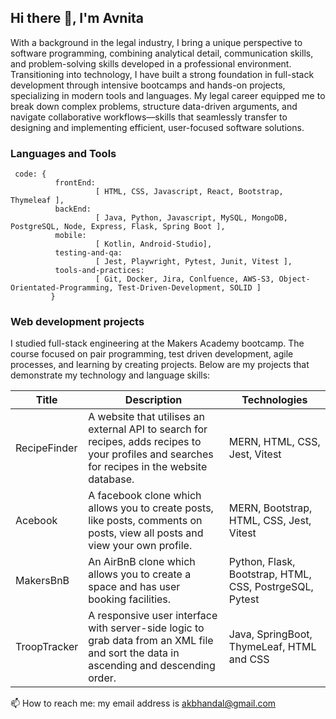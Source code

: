 ## Hi there 👋, I'm Avnita

With a background in the legal industry, I bring a unique perspective to software programming, combining analytical detail, communication skills, and problem-solving skills developed in a professional environment. Transitioning into technology, I have built a strong foundation in full-stack development through intensive bootcamps and hands-on projects, specializing in modern tools and languages. My legal career equipped me to break down complex problems, structure data-driven arguments, and navigate collaborative workflows—skills that seamlessly transfer to designing and implementing efficient, user-focused software solutions.

<!--### What I am currently working on:
What I am currently working on:
-	Health Tracker Project
-	Keeping my skills sharp – reading … and studying ….

-->

### Languages and Tools
```
 code: {
          frontEnd:
                   [ HTML, CSS, Javascript, React, Bootstrap, Thymeleaf ],
          backEnd:
                   [ Java, Python, Javascript, MySQL, MongoDB, PostgreSQL, Node, Express, Flask, Spring Boot ],
          mobile:
                   [ Kotlin, Android-Studio],
          testing-and-qa:
                   [ Jest, Playwright, Pytest, Junit, Vitest ],
          tools-and-practices:
                   [ Git, Docker, Jira, Conlfuence, AWS-S3, Object-Orientated-Programming, Test-Driven-Development, SOLID ]
         }
```

### Web development projects
I studied full-stack engineering at the Makers Academy bootcamp. The course focused on pair programming, test driven development, agile processes, and learning by creating projects. Below are my projects that demonstrate my technology and language skills:
  
| Title	       | Description	                                                                                                                                      | Technologies                                            |
| ------------ | --------------------------------------------------------------------------------------------------------------------------------------------------|-------------------------------------------------------- |
| RecipeFinder	| A website that utilises an external API to search for recipes, adds recipes to your profiles and searches for recipes in the website database.    | MERN, HTML, CSS, Jest, Vitest                |
|	Acebook	     | A facebook clone which allows you to create posts, like posts, comments on posts, view all posts and view your own profile.	                      | MERN, Bootstrap, HTML, CSS, Jest, Vitest                |
| MakersBnB	   | An AirBnB clone which allows you to create a space and has user booking facilities.	                                                              | Python, Flask, Bootstrap, HTML, CSS, PostrgeSQL, Pytest |
| TroopTracker |	A responsive user interface with server-side logic to grab data from an XML file and sort the data in ascending and descending order.	            | Java, SpringBoot, ThymeLeaf, HTML and CSS               |

📫 How to reach me: my email address is akbhandal@gmail.com
<!--
**NeetKB/NeetKB** is a ✨ _special_ ✨ repository because its `README.md` (this file) appears on your GitHub profile.

Here are some ideas to get you started:

- 🔭 I’m currently working on ...

- 👯 I’m looking to collaborate on ...
- 🤔 I’m looking for help with ...
- 💬 Ask me about ...
- 📫 How to reach me: ...
- 😄 Pronouns: ...
- ⚡ Fun fact: ...
-->
